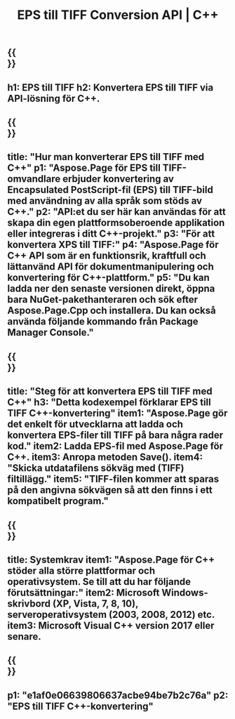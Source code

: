 ﻿---
translation: true
template: /_templates/_conversion-child-cpp.md
title: EPS till TIFF Conversion API | C++
url: /cpp/conversion/eps-to-tiff/
description: EPS till TIFF-konvertering tillhandahålls av Aspose.Page för C++ API-lösning. Fungerar i C++ Runtime Environment för Windows 32 bitar, Windows 64 bitar och Linux 64 bitar.
informat: EPS
outformat: TIFF
otherformats: XPS PS
---

{{<section banner>}}
---
h1: EPS till TIFF
h2: Konvertera EPS till TIFF via API-lösning för C++.
---

{{<section overview>}}
---
title: "Hur man konverterar EPS till TIFF med C++"
p1: "Aspose.Page för EPS till TIFF-omvandlare erbjuder konvertering av Encapsulated PostScript-fil (EPS) till TIFF-bild med användning av alla språk som stöds av C++."
p2: "API:et du ser här kan användas för att skapa din egen plattformsoberoende applikation eller integreras i ditt C++-projekt."
p3: "För att konvertera XPS till TIFF:"
p4: "Aspose.Page för C++ API som är en funktionsrik, kraftfull och lättanvänd API för dokumentmanipulering och konvertering för C++-plattform."
p5: "Du kan ladda ner den senaste versionen direkt, öppna bara NuGet-pakethanteraren och sök efter Aspose.Page.Cpp och installera. Du kan också använda följande kommando från Package Manager Console."
---

{{<section feature1>}}
---
title: "Steg för att konvertera EPS till TIFF med C++"
h3: "Detta kodexempel förklarar EPS till TIFF C++-konvertering"
item1: "Aspose.Page gör det enkelt för utvecklarna att ladda och konvertera EPS-filer till TIFF på bara några rader kod."
item2: Ladda EPS-fil med Aspose.Page för C++.
item3: Anropa metoden Save().
item4: "Skicka utdatafilens sökväg med (TIFF) filtillägg."
item5: "TIFF-filen kommer att sparas på den angivna sökvägen så att den finns i ett kompatibelt program."
---

{{<section feature2>}}
---
title: Systemkrav
item1: "Aspose.Page för C++ stöder alla större plattformar och operativsystem. Se till att du har följande förutsättningar:"
item2: Microsoft Windows-skrivbord (XP, Vista, 7, 8, 10), serveroperativsystem (2003, 2008, 2012) etc.
item3: Microsoft Visual C++ version 2017 eller senare.
---

{{<section gist>}}
---
p1: "e1af0e06639806637acbe94be7b2c76a"
p2: "EPS till TIFF C++-konvertering"
---
